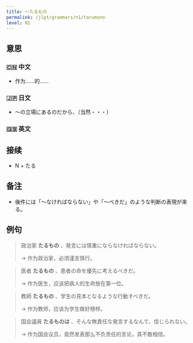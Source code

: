```yaml
---
title: 〜たるもの
permalink: /jlpt/grammars/n1/tarumono
level: N1
---
```


## 意思

### 🇨🇳 中文

- 作为……的……

### 🇯🇵 日文

- 〜の立場にあるのだから、（当然・・・）

### 🇬🇧 英文


## 接续

- N + たる

## 备注

- 後件には「〜なければならない」や「〜べきだ」のような判断の表現が来る。

## 例句

> 政治家 **たるもの** 、発言には慎重にならなければならない。
>
> → 作为政治家，必须谨言慎行。

> 医者 **たるもの** 、患者の命を優先に考えるべきだ。
>
> → 作为医生，应该把病人的生命放在第一位。

> 教師 **たるもの** 、学生の見本となるような行動すべきだ。
>
> → 作为教师，应该为学生做好榜样。

> 国会議員 **たるものは** 、そんな無責任な発言するなんて、信じられない。
>
> → 作为国会议员，竟然发表那么不负责任的言论，真不敢相信。

